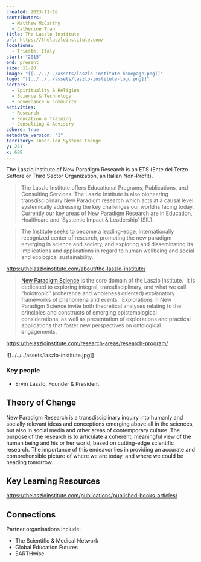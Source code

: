 ```yaml
---
created: 2023-11-16
contributors:
  - Matthew McCarthy
  - Catherine Tran
title: The Laszlo Institute
url: https://thelaszloinstitute.com/
locations:
  - Trieste, Italy
start: "2015"
end: present
size: 11-20
image: "[[../../../assets/laszlo-institute-homepage.png]]"
logo: "[[../../../assets/laszlo-institute-logo.png]]"
sectors:
  - Spirituality & Religion
  - Science & Technology
  - Governance & Community
activities:
  - Research
  - Education & Training
  - Consulting & Advisory
cohere: true
metadata_version: "1"
territory: Inner-led Systems Change
y: 251
x: 609
---
```

The Laszlo Institute of New Paradigm Research is an ETS (Ente del Terzo Settore or Third Sector Organization, an Italian Non-Profit).

>The Laszlo Institute offers Educational Programs, Publications, and Consulting Services. The Laszlo Institute is also pioneering transdisciplinary New Paradigm research which acts at a causal level systemically addressing the key challenges our world is facing today. Currently our key areas of New Paradigm Research are in Education, Healthcare and ‘Systemic Impact & Leadership’ (SIL).

>The Institute seeks to become a leading-edge, internationally recognized center of research, promoting the new paradigm emerging in science and society, and exploring and disseminating its implications and applications in regard to human wellbeing and social and ecological sustainability.

https://thelaszloinstitute.com/about/the-laszlo-institute/

>[New Paradigm Science](https://thelaszloinstitute.com/research-areas/research-program/new-paradigm-science/) is the core domain of the Laszlo Institute.  It is dedicated to exploring integral, transdisciplinary, and what we call “holotropic” (coherence and wholeness oriented) explanatory frameworks of phenomena and events.  Explorations in New Paradigm Science invite both theoretical analyses relating to the principles and constructs of emerging epistemological considerations, as well as presentation of explorations and practical applications that foster new perspectives on ontological engagements.

https://thelaszloinstitute.com/research-areas/research-program/

![[../../../assets/laszlo-institute.jpg]]
### Key people 

- Ervin Laszlo, Founder & President

## Theory of Change 

New Paradigm Research is a transdisciplinary inquiry into humanly and socially relevant ideas and conceptions emerging above all in the sciences, but also in social media and other areas of contemporary culture. The purpose of the research is to articulate a coherent, meaningful view of the human being and his or her world, based on cutting-edge scientific research. The importance of this endeavor lies in providing an accurate and comprehensible picture of where we are today, and where we could be heading tomorrow.

## Key Learning Resources 

https://thelaszloinstitute.com/publications/published-books-articles/

## Connections 

Partner organisations include:
- The Scientific & Medical Network
- Global Education Futures
- EARTHwise